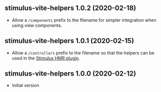 [Stimulus HMR plugin]: https://github.com/ElMassimo/vite-plugin-stimulus-hmr

## stimulus-vite-helpers 1.0.2  (2020-02-18)

- Allow a `/components` prefix to the filename for simpler integration when
using view components.

## stimulus-vite-helpers 1.0.1  (2020-02-15)

- Allow a `/controllers` prefix to the filename so that the helpers can be used
in the [Stimulus HMR plugin].

## stimulus-vite-helpers 1.0.0  (2020-02-12)

- Initial version
